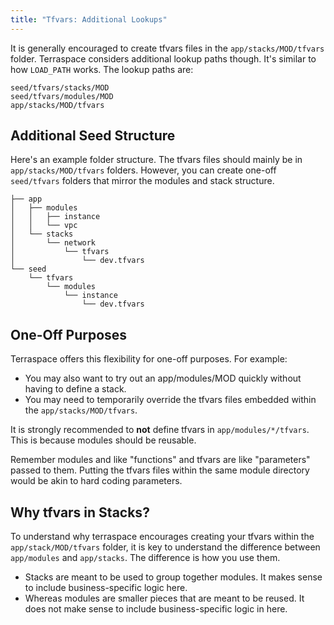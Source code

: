 ```yaml
---
title: "Tfvars: Additional Lookups"
---
```


It is generally encouraged to create tfvars files in the `app/stacks/MOD/tfvars` folder. Terraspace considers additional lookup paths though.  It's similar to how `LOAD_PATH` works. The lookup paths are:

    seed/tfvars/stacks/MOD
    seed/tfvars/modules/MOD
    app/stacks/MOD/tfvars

## Additional Seed Structure

Here's an example folder structure. The tfvars files should mainly be in `app/stacks/MOD/tfvars` folders.  However, you can create one-off `seed/tfvars` folders that mirror the modules and stack structure.

    ├── app
    │   ├── modules
    │   │   ├── instance
    │   │   └── vpc
    │   └── stacks
    │       └── network
    │           └── tfvars
    │               └── dev.tfvars
    └── seed
        └── tfvars
            └── modules
                └── instance
                    └── dev.tfvars

## One-Off Purposes

Terraspace offers this flexibility for one-off purposes.  For example:

* You may also want to try out an app/modules/MOD quickly without having to define a stack.
* You may need to temporarily override the tfvars files embedded within the `app/stacks/MOD/tfvars`.

It is strongly recommended to **not** define tfvars in `app/modules/*/tfvars`. This is because modules should be reusable.

Remember modules and like "functions" and tfvars are like "parameters" passed to them. Putting the tfvars files within the same module directory would be akin to hard coding parameters.

## Why tfvars in Stacks?

To understand why terraspace encourages creating your tfvars within the `app/stack/MOD/tfvars` folder, it is key to understand the difference between `app/modules` and `app/stacks`. The difference is how you use them.

* Stacks are meant to be used to group together modules. It makes sense to include business-specific logic here.
* Whereas modules are smaller pieces that are meant to be reused. It does not make sense to include business-specific logic in here.
